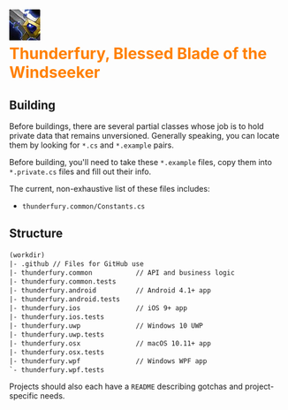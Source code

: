 <h1 style="color:#ff8000">
    <div class="middle">
        <img src=".github/inv_sword_39.jpg" alt="Thunderfury">
    </div>
    <span class="middle">Thunderfury, Blessed Blade of the Windseeker</span>
</h1>

## Building

Before buildings, there are several partial classes whose job
is to hold private data that remains unversioned. Generally speaking,
you can locate them by looking for `*.cs` and `*.example` pairs.

Before building, you'll need to take these `*.example` files, copy them
into `*.private.cs` files and fill out their info.

The current, non-exhaustive list of these files includes:
- `thunderfury.common/Constants.cs`

## Structure

```
(workdir)
|- .github // Files for GitHub use
|- thunderfury.common           // API and business logic
|- thunderfury.common.tests
|- thunderfury.android          // Android 4.1+ app
|- thunderfury.android.tests
|- thunderfury.ios              // iOS 9+ app
|- thunderfury.ios.tests
|- thunderfury.uwp              // Windows 10 UWP
|- thunderfury.uwp.tests
|- thunderfury.osx              // macOS 10.11+ app
|- thunderfury.osx.tests
|- thunderfury.wpf              // Windows WPF app
`- thunderfury.wpf.tests
```

Projects should also each have a `README` describing gotchas and
project-specific needs.
